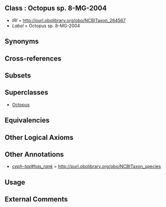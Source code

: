 
## Class : Octopus sp. 8-MG-2004

 * *IRI* = http://purl.obolibrary.org/obo/NCBITaxon_264567
 * *Label* = Octopus sp. 8-MG-2004

## Synonyms


## Cross-references


## Subsets


## Superclasses

 * [Octopus](../../NCBITaxon/43/NCBITaxon_6643.md)

## Equivalencies


## Other Logical Axioms


## Other Annotations

 * *[ceph-tax#has_rank](../../ceph-tax#has/nk/ceph-tax#has_rank.md)* = http://purl.obolibrary.org/obo/NCBITaxon_species

## Usage


## External Comments


